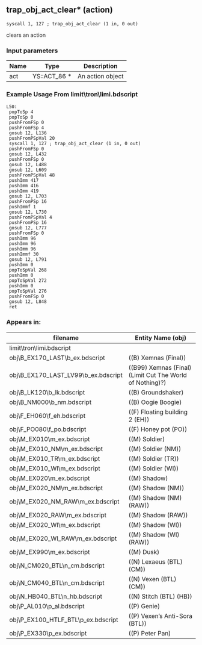 ## trap_obj_act_clear* (action)

`syscall 1, 127 ; trap_obj_act_clear (1 in, 0 out)`

clears an action

### Input parameters
| Name | Type | Description
|------|------|------------
| act   | YS::ACT_86 *   | An action object


### Example Usage From limit\tron\limi.bdscript
```plaintext
L50:
 popToSp 4
 popToSp 0
 pushFromFSp 0
 pushFromFSp 4
 gosub 12, L136
 pushFromPSpVal 20
 syscall 1, 127 ; trap_obj_act_clear (1 in, 0 out)
 pushFromFSp 0
 gosub 12, L432
 pushFromFSp 0
 gosub 12, L488
 gosub 12, L609
 pushFromPSpVal 48
 pushImm 417
 pushImm 416
 pushImm 419
 gosub 12, L703
 pushFromPSp 16
 pushImmf 1
 gosub 12, L730
 pushFromPSpVal 4
 pushFromPSp 16
 gosub 12, L777
 pushFromFSp 0
 pushImm 96
 pushImm 96
 pushImm 96
 pushImmf 30
 gosub 12, L791
 pushImm 0
 popToSpVal 268
 pushImm 0
 popToSpVal 272
 pushImm 0
 popToSpVal 276
 pushFromFSp 0
 gosub 12, L848
 ret
```


### Appears in:
| filename | Entity Name (obj)
|----------|-------------
| limit\tron\limi.bdscript       |           
| obj\B_EX170_LAST\b_ex.bdscript       | ((B) Xemnas (Final))          
| obj\B_EX170_LAST_LV99\b_ex.bdscript       | ((B99) Xemnas (Final) (Limit Cut The World of Nothing)?)          
| obj\B_LK120\b_lk.bdscript       | ((B) Groundshaker)          
| obj\B_NM000\b_nm.bdscript       | ((B) Oogie Boogie)          
| obj\F_EH060\f_eh.bdscript       | ((F) Floating building 2 (EH))          
| obj\F_PO080\f_po.bdscript       | ((F) Honey pot (PO))          
| obj\M_EX010\m_ex.bdscript       | ((M) Soldier)          
| obj\M_EX010_NM\m_ex.bdscript       | ((M) Soldier (NM))          
| obj\M_EX010_TR\m_ex.bdscript       | ((M) Soldier (TR))          
| obj\M_EX010_WI\m_ex.bdscript       | ((M) Soldier (WI))          
| obj\M_EX020\m_ex.bdscript       | ((M) Shadow)          
| obj\M_EX020_NM\m_ex.bdscript       | ((M) Shadow (NM))          
| obj\M_EX020_NM_RAW\m_ex.bdscript       | ((M) Shadow (NM) (RAW))          
| obj\M_EX020_RAW\m_ex.bdscript       | ((M) Shadow (RAW))          
| obj\M_EX020_WI\m_ex.bdscript       | ((M) Shadow (WI))          
| obj\M_EX020_WI_RAW\m_ex.bdscript       | ((M) Shadow (WI) (RAW))          
| obj\M_EX990\m_ex.bdscript       | ((M) Dusk)          
| obj\N_CM020_BTL\n_cm.bdscript       | ((N) Lexaeus (BTL) (CM))          
| obj\N_CM040_BTL\n_cm.bdscript       | ((N) Vexen (BTL) (CM))          
| obj\N_HB040_BTL\n_hb.bdscript       | ((N) Stitch (BTL) (HB))          
| obj\P_AL010\p_al.bdscript       | ((P) Genie)          
| obj\P_EX100_HTLF_BTL\p_ex.bdscript       | ((P) Vexen’s Anti-Sora (BTL))          
| obj\P_EX330\p_ex.bdscript       | ((P) Peter Pan)          



